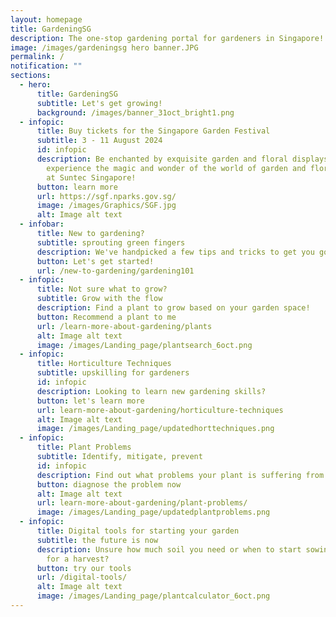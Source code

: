 ```yaml
---
layout: homepage
title: GardeningSG
description: The one-stop gardening portal for gardeners in Singapore!
image: /images/gardeningsg hero banner.JPG
permalink: /
notification: ""
sections:
  - hero:
      title: GardeningSG
      subtitle: Let's get growing!
      background: /images/banner_31oct_bright1.png
  - infopic:
      title: Buy tickets for the Singapore Garden Festival
      subtitle: 3 - 11 August 2024
      id: infopic
      description: Be enchanted by exquisite garden and floral displays, and
        experience the magic and wonder of the world of garden and floral design
        at Suntec Singapore!
      button: learn more
      url: https://sgf.nparks.gov.sg/
      image: /images/Graphics/SGF.jpg
      alt: Image alt text
  - infobar:
      title: New to gardening?
      subtitle: sprouting green fingers
      description: We've handpicked a few tips and tricks to get you going
      button: Let's get started!
      url: /new-to-gardening/gardening101
  - infopic:
      title: Not sure what to grow?
      subtitle: Grow with the flow
      description: Find a plant to grow based on your garden space!
      button: Recommend a plant to me
      url: /learn-more-about-gardening/plants
      alt: Image alt text
      image: /images/Landing_page/plantsearch_6oct.png
  - infopic:
      title: Horticulture Techniques
      subtitle: upskilling for gardeners
      id: infopic
      description: Looking to learn new gardening skills?
      button: let's learn more
      url: learn-more-about-gardening/horticulture-techniques
      alt: Image alt text
      image: /images/Landing_page/updatedhorttechniques.png
  - infopic:
      title: Plant Problems
      subtitle: Identify, mitigate, prevent
      id: infopic
      description: Find out what problems your plant is suffering from
      button: diagnose the problem now
      alt: Image alt text
      url: learn-more-about-gardening/plant-problems/
      image: /images/Landing_page/updatedplantproblems.png
  - infopic:
      title: Digital tools for starting your garden
      subtitle: the future is now
      description: Unsure how much soil you need or when to start sowing your seeds
        for a harvest?
      button: try our tools
      url: /digital-tools/
      alt: Image alt text
      image: /images/Landing_page/plantcalculator_6oct.png
---
```


